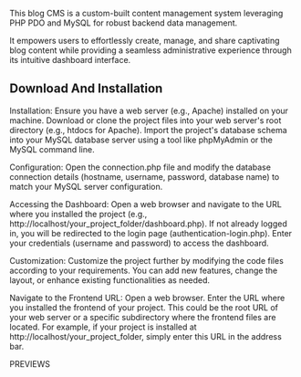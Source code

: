 This blog CMS is a custom-built content management system leveraging PHP PDO and MySQL for robust backend data management. 

 It empowers users to effortlessly create, manage, and share captivating blog content while providing a seamless
 administrative experience through its intuitive dashboard interface.
 
## Download And Installation

Installation:
Ensure you have a web server (e.g., Apache) installed on your machine.
Download or clone the project files into your web server's root directory (e.g., htdocs for Apache).
Import the project's database schema into your MySQL database server using a tool like phpMyAdmin or the MySQL command line.

Configuration:
Open the connection.php file and modify the database connection details (hostname, username, password, database name) to match your MySQL server configuration.

Accessing the Dashboard:
Open a web browser and navigate to the URL where you installed the project (e.g., http://localhost/your_project_folder/dashboard.php).
If not already logged in, you will be redirected to the login page (authentication-login.php).
Enter your credentials (username and password) to access the dashboard.

Customization:
Customize the project further by modifying the code files according to your requirements. You can add new features, change the layout, or enhance existing functionalities as needed.

Navigate to the Frontend URL:
Open a web browser.
Enter the URL where you installed the frontend of your project. This could be the root URL of your web server or a specific subdirectory where the frontend files are located.
For example, if your project is installed at http://localhost/your_project_folder, simply enter this URL in the address bar.

PREVIEWS

 
 
 
